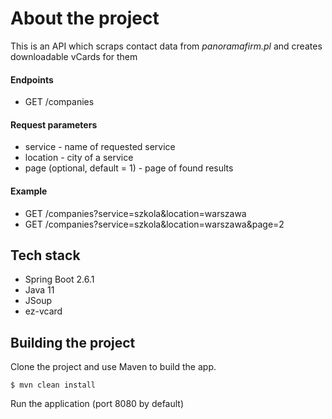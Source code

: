 # About the project
This is an API which scraps contact data from *panoramafirm.pl* and creates downloadable vCards for them
#### Endpoints
- GET /companies
#### Request parameters
- service - name of requested service
- location - city of a service
- page (optional, default = 1) - page of found results
#### Example
- GET /companies?service=szkola&location=warszawa 
- GET /companies?service=szkola&location=warszawa&page=2
## Tech stack
- Spring Boot 2.6.1
- Java 11
- JSoup
- ez-vcard
## Building the project
Clone the project and use Maven to build the app.
```
$ mvn clean install
```
Run the application (port 8080 by default)
